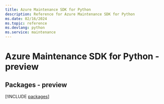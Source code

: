 ```yaml
---
title: Azure Maintenance SDK for Python
description: Reference for Azure Maintenance SDK for Python
ms.date: 02/16/2024
ms.topic: reference
ms.devlang: python
ms.service: maintenance
---
```

# Azure Maintenance SDK for Python - preview
## Packages - preview
[!INCLUDE [packages](maintenance-index.md)]